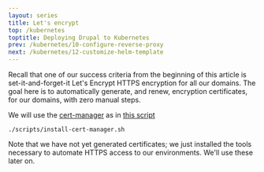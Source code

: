 ```yaml
---
layout: series
title: Let's encrypt
top: /kubernetes
toptitle: Deploying Drupal to Kubernetes
prev: /kubernetes/10-configure-reverse-proxy
next: /kubernetes/12-customize-helm-template
---
```


Recall that one of our success criteria from the beginning of this article is set-it-and-forget-it Let's Encrypt HTTPS encryption for all our domains. The goal here is to automatically generate, and renew, encryption certificates, for our domains, with zero manual steps.

We will use the [cert-manager](https://cert-manager.io/docs/getting-started/) as in [this script](https://github.com/dcycle/dcycle-kube-helper/blob/master/scripts/install-cert-manager.sh)

    ./scripts/install-cert-manager.sh

Note that we have not yet generated certificates; we just installed the tools necessary to automate HTTPS access to our environments. We'll use these later on.
